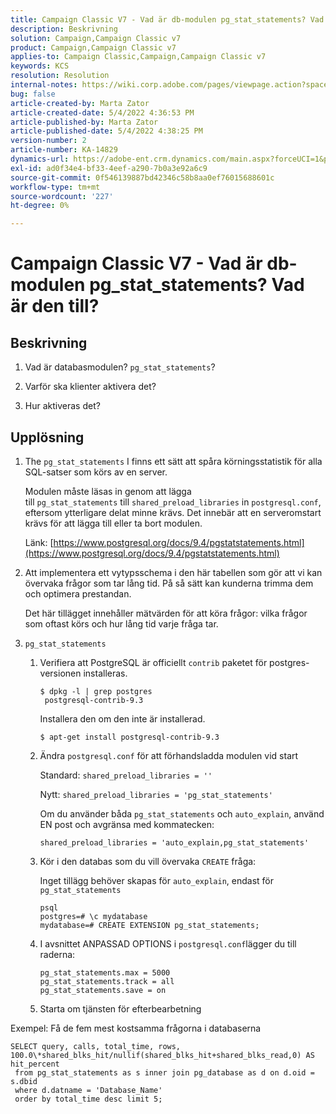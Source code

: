 ```yaml
---
title: Campaign Classic V7 - Vad är db-modulen pg_stat_statements? Vad är den till?
description: Beskrivning
solution: Campaign,Campaign Classic v7
product: Campaign,Campaign Classic v7
applies-to: Campaign Classic,Campaign,Campaign Classic v7
keywords: KCS
resolution: Resolution
internal-notes: https://wiki.corp.adobe.com/pages/viewpage.action?spaceKey=neolane&title=Database+performance+optimization+-+Identify+bottleneck+queries+with+execution+statistics#Databaseperformanceoptimization-Identifybottleneckquerieswithexecutionstatistics-pg_stat_statements
bug: false
article-created-by: Marta Zator
article-created-date: 5/4/2022 4:36:53 PM
article-published-by: Marta Zator
article-published-date: 5/4/2022 4:38:25 PM
version-number: 2
article-number: KA-14829
dynamics-url: https://adobe-ent.crm.dynamics.com/main.aspx?forceUCI=1&pagetype=entityrecord&etn=knowledgearticle&id=aa74c765-c8cb-ec11-a7b5-6045bd00d4f5
exl-id: ad0f34e4-bf33-4eef-a290-7b0a3e92a6c9
source-git-commit: 0f546139887bd42346c58b8aa0ef76015688601c
workflow-type: tm+mt
source-wordcount: '227'
ht-degree: 0%

---
```


# Campaign Classic V7 - Vad är db-modulen pg_stat_statements? Vad är den till?

## Beskrivning

1. Vad är databasmodulen? `pg_stat_statements`?

1. Varför ska klienter aktivera det?

1. Hur aktiveras det?

## Upplösning

1. The `pg_stat_statements` I finns ett sätt att spåra körningsstatistik för alla SQL-satser som körs av en server.

   Modulen måste läsas in genom att lägga till `pg_stat_statements` till `shared_preload_libraries` in `postgresql.conf`, eftersom ytterligare delat minne krävs. Det innebär att en serveromstart krävs för att lägga till eller ta bort modulen.

   Länk: [https://www.postgresql.org/docs/9.4/pgstatstatements.html](https://www.postgresql.org/docs/9.4/pgstatstatements.html)

1. Att implementera ett vytypsschema i den här tabellen som gör att vi kan övervaka frågor som tar lång tid. På så sätt kan kunderna trimma dem och optimera prestandan.

   Det här tillägget innehåller mätvärden för att köra frågor: vilka frågor som oftast körs och hur lång tid varje fråga tar.

1. `pg_stat_statements`

   1. Verifiera att PostgreSQL är officiellt `contrib` paketet för postgres-versionen installeras.

      ```
      $ dpkg -l | grep postgres
       postgresql-contrib-9.3
      ```

      Installera den om den inte är installerad.

      ```
      $ apt-get install postgresql-contrib-9.3
      ```

   1. Ändra `postgresql.conf` för att förhandsladda modulen vid start

      Standard: `shared_preload_libraries = ''`

      Nytt: `shared_preload_libraries = 'pg_stat_statements'`

      Om du använder båda `pg_stat_statements` och `auto_explain`, använd EN post och avgränsa med kommatecken:

      ```
      shared_preload_libraries = 'auto_explain,pg_stat_statements'
      ```

   1. Kör i den databas som du vill övervaka `CREATE` fråga:

      Inget tillägg behöver skapas för `auto_explain`, endast för `pg_stat_statements`

      ```
      psql
      postgres=# \c mydatabase
      mydatabase=# CREATE EXTENSION pg_stat_statements;
      ```

   1. I avsnittet ANPASSAD OPTIONS i `postgresql.conf`lägger du till raderna:

      ```
      pg_stat_statements.max = 5000
      pg_stat_statements.track = all
      pg_stat_statements.save = on
      ```

   1. Starta om tjänsten för efterbearbetning

Exempel: Få de fem mest kostsamma frågorna i databaserna

```
SELECT query, calls, total_time, rows, 100.0\*shared_blks_hit/nullif(shared_blks_hit+shared_blks_read,0) AS hit_percent
 from pg_stat_statements as s inner join pg_database as d on d.oid = s.dbid
 where d.datname = 'Database_Name'
 order by total_time desc limit 5;
```
